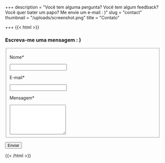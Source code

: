 +++
description = "Você tem alguma pergunta? Você tem algum feedback? Você quer bater um papo? Me envie um e-mail : )"
slug = "contact"
thumbnail = "/uploads/screenshot.png"
title = "Contato"

+++
{{< html >}}  
<div id="contact">

<form action="https://formspree.io/f/xzbydqqp" method="POST">

<h3>Escreva-me uma mensagem : )</h3>

<fieldset>

<div class="field">

<label for="name">Nome<span class="requireed">*</span></label>

<input type="text" name="name" required>

</div>

<div class="field">

<label for="email">E-mail<span class="requireed">*</span></label>

<input type="email" name="email" required>

</div>

<div class="field-group">

<div class="field">

<label for="message">Mensagem<span class="requireed">*</span></label>

<textarea class="huge-field" type="text" name="message" required rows="6"></textarea>

</div>

</div>

</fieldset>

<button type="submit">Enviar</button>

</form>

</div>  
{{< /html >}}